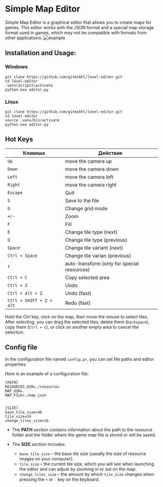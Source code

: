 # Simple Map Editor
Simple Map Editor is a graphical editor that allows you to create maps for games. This editor works with the JSON format and a special map storage format used in games, which may not be compatible with formats from other applications.
![example](static/gif/editor.gif)
## Installation and Usage:
### Windows
```
git clone https://github.com/gitmskhl/level-editor.git
cd level-editor
.venv\Scripts\activate
python.exe editor.py
```

### Linux
```
git clone https://github.com/gitmskhl/level-editor.git
cd level-editor
source .venv/bin/activate
python.exe editor.py
```

## Hot Keys
| Клавиша       | Действие            |
|---------------|---------------------|
| `Up`          | move the camera up    |
| `Down`        | move the camera down  |
| `Left`        | move the camera left  |
| `Right`       | move the camera right |
| `Escape`      | Quit                  |
| `S`           | Save to the file      |
| `G`           | Change grid mode      |
| `+/-`           | Zoom      |
| `F`           | Fill      |
| `E`      | Change tile type (next)                  |
| `Q`      | Change tile type (previous)                  |
| `Space`      | Change tile variant (next)                  |
| `Ctrl + Space`      | Change tile varian (previous)                  |
| `t`      | auto-transform (only for special resources)                  |
| `Ctrl + C`      | Copy selected area |
| `Ctrl + Z`      | Undo |
| `Ctrl + alt + Z`      | Undo (fast) |
| `Ctrl + SHIFT + Z + alt `      | Redo (fast) |

Hold the Ctrl key, click on the map, then move the mouse to select tiles. After selecting, you can drag the selected tiles, delete them (`backspace`), copy them (`Ctrl + C`), or click on another empty area to cancel the selection.

## Config file
In the configuration file named `config.pr`, you can set file paths and editor properties.  

Here is an example of a configuration file:  

```
[PATH]
RESOURCES_DIR=./resources
MAP_DIR=.
MAP_FILE=./map.json


[SIZE]
base_tile_size=48
tile_size=24
change_tiles_size=16
```

- The **PATH** section contains information about the path to the resource folder and the folder where the game map file is stored or will be saved.  

- The **SIZE** section includes:  
  - `base_tile_size` – the base tile size (usually the size of resource images on your computer).  
  - `tile_size` – the current tile size, which you will see when launching the editor and can adjust by zooming in or out on the map.  
  - `change_tiles_size` – the amount by which `tile_size` changes when pressing the `+` or `-` key on the keyboard.
